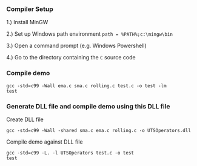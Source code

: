 ### Compiler Setup

1.) Install MinGW

2.) Set up Windows path environment `path = %PATH%;c:\mingw\bin`

3.) Open a command prompt (e.g. Windows Powershell)

4.) Go to the directory containing the `C` source code



### Compile demo

```
gcc -std=c99 -Wall ema.c sma.c rolling.c test.c -o test -lm
test
```


### Generate DLL file and compile demo using this DLL file

Create DLL file

```
gcc -std=c99 -Wall -shared sma.c ema.c rolling.c -o UTSOperators.dll
```

Compile demo against DLL file

```
gcc -std=c99 -L. -l UTSOperators test.c -o test
test
```
